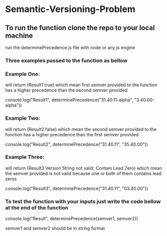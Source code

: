# Semantic-Versioning-Problem

## To run the function clone the repo to your local machine
run the determinePrecedence.js file with node or any js engine

### Three examples passed to the function as bellow


### Example One:
will return (Result1 true) which mean first semver provided to the function has a higher precedence than the second semver provided

console.log("Result1", determinePrecedence("31.40.11-alpha", "3.40.00-alpha"))

### Example Two:
will return (Result2 false) which mean the second semver provided to the function has a higher precedence than the first semver provided

console.log("Result2", determinePrecedence("31.40.11", "35.40.00"))

### Example Three:
will return (Result3 Version String not valid, Contain Lead Zero) which mean the semver provided is not valid because one or both of them contains lead zeros

console.log("Result3", determinePrecedence("31.40.11", "03.40.00"))

### To test the function with your inputs just write the code bellow at the end of the function

console.log("Result", determinePrecedence(semver1, semver2))

semver1 and semver2 should be in string format
